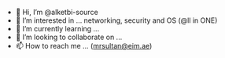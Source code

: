 - 👋 Hi, I’m @alketbi-source
- 👀 I’m interested in ... networking, security and OS (@ll in ONE)
- 🌱 I’m currently learning ...
- 💞️ I’m looking to collaborate on ...
- 📫 How to reach me ... (mrsultan@eim.ae)

<!---
alketbi-source/alketbi-source is a ✨ special ✨ repository because its `README.md` (this file) appears on your GitHub profile.
You can click the Preview link to take a look at your changes.
--->
